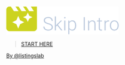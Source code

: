 ![Skip Intro](./public/png/skip-intro.png) 

> [START HERE](./public/md/001_start.png) 

[By @listingslab](https://github.com/listingslab-software)
